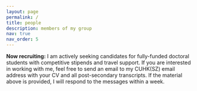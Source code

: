 ```yaml
---
layout: page
permalink: /
title: people
description: members of my group
nav: true
nav_order: 5
---
```


<div class="alert alert-info" role="alert">
<strong>Now recruiting:</strong> I am actively seeking candidates for fully-funded doctoral students with competitive stipends and travel support. If you are interested in working with me, feel free to send an email to my CUHK(SZ) email address with your CV and all post-secondary transcripts. If the material above is provided, I will respond to the messages within a week.
</div>


